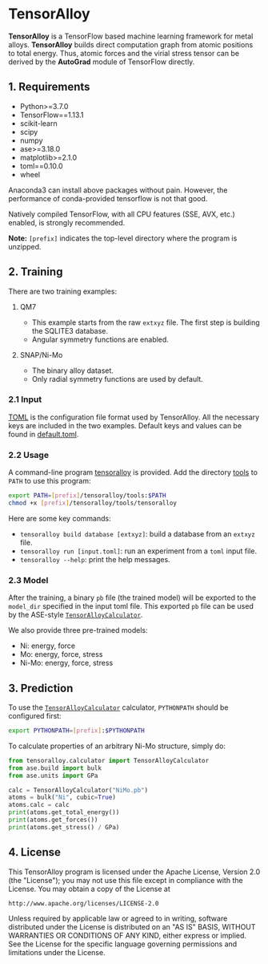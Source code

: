 # TensorAlloy

**TensorAlloy** is a TensorFlow based machine learning framework for metal 
alloys. **TensorAlloy** builds direct computation graph from atomic positions 
to total energy. Thus, atomic forces and the virial stress tensor can be derived 
by the **AutoGrad** module of TensorFlow directly.

## 1. Requirements

* Python>=3.7.0
* TensorFlow==1.13.1
* scikit-learn
* scipy
* numpy
* ase>=3.18.0
* matplotlib>=2.1.0
* toml==0.10.0
* wheel

Anaconda3 can install above packages without pain. However, the performance
of conda-provided tensorflow is not that good. 

Natively compiled TensorFlow, with all CPU features (SSE, AVX, etc.) enabled, 
is strongly recommended. 

**Note:** `[prefix]` indicates the top-level directory where the program is 
unzipped.

## 2. Training

There are two training examples:

1. QM7
    * This example starts from the raw `extxyz` file. The first step is building
    the SQLITE3 database.
    * Angular symmetry functions are enabled.  

2. SNAP/Ni-Mo
    * The binary alloy dataset.
    * Only radial symmetry functions are used by default.

### 2.1 Input

[TOML](https://github.com/toml-lang/toml) is the configuration file format used
by TensorAlloy. All the necessary keys are included in the two examples. Default
keys and values can be found in 
[default.toml](tensoralloy/io/input/defaults.toml).

### 2.2 Usage

A command-line program [tensoralloy](tools/tensoralloy) is provided. Add the 
directory [tools](tools) to `PATH` to use this program:

```bash
export PATH=[prefix]/tensoralloy/tools:$PATH
chmod +x [prefix]/tensoralloy/tools/tensoralloy
```

Here are some key commands:

* `tensoralloy build database [extxyz]`: build a database from an `extxyz` file. 
* `tensoralloy run [input.toml]`: run an experiment from a `toml` input file. 
* `tensoralloy --help`: print the help messages.

### 2.3 Model

After the training, a binary `pb` file (the trained model) will be exported to 
the `model_dir` specified in the input toml file. This exported `pb` file can be
used by the ASE-style [`TensorAlloyCalculator`](tensoralloy/calculator.py). 

We also provide three pre-trained models:

* Ni: energy, force
* Mo: energy, force, stress
* Ni-Mo: energy, force, stress

## 3. Prediction

To use the [`TensorAlloyCalculator`](tensoralloy/calculator.py) calculator, 
`PYTHONPATH` should be configured first:

```bash
export PYTHONPATH=[prefix]:$PYTHONPATH
```

To calculate properties of an arbitrary Ni-Mo structure, simply do:

```python
from tensoralloy.calculator import TensorAlloyCalculator
from ase.build import bulk
from ase.units import GPa

calc = TensorAlloyCalculator("NiMo.pb")
atoms = bulk("Ni", cubic=True)
atoms.calc = calc
print(atoms.get_total_energy())
print(atoms.get_forces())
print(atoms.get_stress() / GPa)
```

## 4. License

This TensorAlloy program is licensed under the Apache License, Version 2.0 
(the "License"); you may not use this file except in compliance with the 
License. You may obtain a copy of the License at

    http://www.apache.org/licenses/LICENSE-2.0

Unless required by applicable law or agreed to in writing, software
distributed under the License is distributed on an "AS IS" BASIS,
WITHOUT WARRANTIES OR CONDITIONS OF ANY KIND, either express or implied.
See the License for the specific language governing permissions and
limitations under the License.
